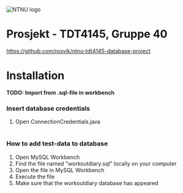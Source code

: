 ![NTNU logo](https://qore.no/res/ntnu-logo-100.png)

# Prosjekt - TDT4145, Gruppe 40
https://github.com/rosvik/ntnu-tdt4145-database-project

# Installation

__TODO: Import from .sql-file in workbench__

### Insert database credentials
1. Open ConnectionCredentials.java


#

### How to add test-data to database

1. Open MySQL Workbench 
2. Find the file named "workoutdiary.sql" locally on your computer
3. Open the file in MySQL Workbench
4. Execute the file
5. Make sure that the workoutdiary database has appeared
